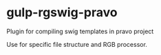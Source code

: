 # gulp-rgswig-pravo
Plugin for compiling swig templates in pravo project

Use for specific file structure and RGB processor.
